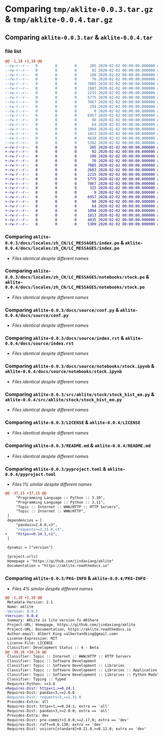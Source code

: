 # Comparing `tmp/aklite-0.0.3.tar.gz` & `tmp/aklite-0.0.4.tar.gz`

## Comparing `aklite-0.0.3.tar` & `aklite-0.0.4.tar`

### file list

```diff
@@ -1,18 +1,18 @@
--rw-r--r--   0        0        0      205 2020-02-02 00:00:00.000000 aklite-0.0.3/.readthedocs.yml
--rw-r--r--   0        0        0       92 2020-02-02 00:00:00.000000 aklite-0.0.3/requirements-dev.txt
--rw-r--r--   0        0        0      100 2020-02-02 00:00:00.000000 aklite-0.0.3/requirements.txt
--rw-r--r--   0        0        0       76 2020-02-02 00:00:00.000000 aklite-0.0.3/docs/requirements.txt
--rw-r--r--   0        0        0     7085 2020-02-02 00:00:00.000000 aklite-0.0.3/docs/locales/zh_CN/LC_MESSAGES/index.po
--rw-r--r--   0        0        0     2683 2020-02-02 00:00:00.000000 aklite-0.0.3/docs/locales/zh_CN/LC_MESSAGES/notebooks/stock.po
--rw-r--r--   0        0        0     2215 2020-02-02 00:00:00.000000 aklite-0.0.3/docs/source/conf.py
--rw-r--r--   0        0        0     5775 2020-02-02 00:00:00.000000 aklite-0.0.3/docs/source/index.rst
--rw-r--r--   0        0        0     7867 2020-02-02 00:00:00.000000 aklite-0.0.3/docs/source/notebooks/stock.ipynb
--rw-r--r--   0        0        0      294 2020-02-02 00:00:00.000000 aklite-0.0.3/src/aklite/__init__.py
--rw-r--r--   0        0        0        0 2020-02-02 00:00:00.000000 aklite-0.0.3/src/aklite/stock/__init__.py
--rw-r--r--   0        0        0     6957 2020-02-02 00:00:00.000000 aklite-0.0.3/src/aklite/stock/stock_hist_em.py
--rw-r--r--   0        0        0       90 2020-02-02 00:00:00.000000 aklite-0.0.3/tests/test_ak.py
--rw-r--r--   0        0        0       64 2020-02-02 00:00:00.000000 aklite-0.0.3/.gitignore
--rw-r--r--   0        0        0     1094 2020-02-02 00:00:00.000000 aklite-0.0.3/LICENSE
--rw-r--r--   0        0        0     1813 2020-02-02 00:00:00.000000 aklite-0.0.3/README.md
--rw-r--r--   0        0        0     4838 2020-02-02 00:00:00.000000 aklite-0.0.3/pyproject.toml
--rw-r--r--   0        0        0     5392 2020-02-02 00:00:00.000000 aklite-0.0.3/PKG-INFO
+-rw-r--r--   0        0        0      205 2020-02-02 00:00:00.000000 aklite-0.0.4/.readthedocs.yml
+-rw-r--r--   0        0        0       92 2020-02-02 00:00:00.000000 aklite-0.0.4/requirements-dev.txt
+-rw-r--r--   0        0        0      100 2020-02-02 00:00:00.000000 aklite-0.0.4/requirements.txt
+-rw-r--r--   0        0        0       76 2020-02-02 00:00:00.000000 aklite-0.0.4/docs/requirements.txt
+-rw-r--r--   0        0        0     7085 2020-02-02 00:00:00.000000 aklite-0.0.4/docs/locales/zh_CN/LC_MESSAGES/index.po
+-rw-r--r--   0        0        0     2683 2020-02-02 00:00:00.000000 aklite-0.0.4/docs/locales/zh_CN/LC_MESSAGES/notebooks/stock.po
+-rw-r--r--   0        0        0     2215 2020-02-02 00:00:00.000000 aklite-0.0.4/docs/source/conf.py
+-rw-r--r--   0        0        0     5775 2020-02-02 00:00:00.000000 aklite-0.0.4/docs/source/index.rst
+-rw-r--r--   0        0        0     7867 2020-02-02 00:00:00.000000 aklite-0.0.4/docs/source/notebooks/stock.ipynb
+-rw-r--r--   0        0        0      325 2020-02-02 00:00:00.000000 aklite-0.0.4/src/aklite/__init__.py
+-rw-r--r--   0        0        0        0 2020-02-02 00:00:00.000000 aklite-0.0.4/src/aklite/stock/__init__.py
+-rw-r--r--   0        0        0     6957 2020-02-02 00:00:00.000000 aklite-0.0.4/src/aklite/stock/stock_hist_em.py
+-rw-r--r--   0        0        0       90 2020-02-02 00:00:00.000000 aklite-0.0.4/tests/test_ak.py
+-rw-r--r--   0        0        0       64 2020-02-02 00:00:00.000000 aklite-0.0.4/.gitignore
+-rw-r--r--   0        0        0     1094 2020-02-02 00:00:00.000000 aklite-0.0.4/LICENSE
+-rw-r--r--   0        0        0     1813 2020-02-02 00:00:00.000000 aklite-0.0.4/README.md
+-rw-r--r--   0        0        0     4835 2020-02-02 00:00:00.000000 aklite-0.0.4/pyproject.toml
+-rw-r--r--   0        0        0     5389 2020-02-02 00:00:00.000000 aklite-0.0.4/PKG-INFO
```

### Comparing `aklite-0.0.3/docs/locales/zh_CN/LC_MESSAGES/index.po` & `aklite-0.0.4/docs/locales/zh_CN/LC_MESSAGES/index.po`

 * *Files identical despite different names*

### Comparing `aklite-0.0.3/docs/locales/zh_CN/LC_MESSAGES/notebooks/stock.po` & `aklite-0.0.4/docs/locales/zh_CN/LC_MESSAGES/notebooks/stock.po`

 * *Files identical despite different names*

### Comparing `aklite-0.0.3/docs/source/conf.py` & `aklite-0.0.4/docs/source/conf.py`

 * *Files identical despite different names*

### Comparing `aklite-0.0.3/docs/source/index.rst` & `aklite-0.0.4/docs/source/index.rst`

 * *Files identical despite different names*

### Comparing `aklite-0.0.3/docs/source/notebooks/stock.ipynb` & `aklite-0.0.4/docs/source/notebooks/stock.ipynb`

 * *Files identical despite different names*

### Comparing `aklite-0.0.3/src/aklite/stock/stock_hist_em.py` & `aklite-0.0.4/src/aklite/stock/stock_hist_em.py`

 * *Files identical despite different names*

### Comparing `aklite-0.0.3/LICENSE` & `aklite-0.0.4/LICENSE`

 * *Files identical despite different names*

### Comparing `aklite-0.0.3/README.md` & `aklite-0.0.4/README.md`

 * *Files identical despite different names*

### Comparing `aklite-0.0.3/pyproject.toml` & `aklite-0.0.4/pyproject.toml`

 * *Files 1% similar despite different names*

```diff
@@ -37,15 +37,15 @@
     "Programming Language :: Python :: 3.10",
     "Programming Language :: Python :: 3.11",
     "Topic :: Internet :: WWW/HTTP :: HTTP Servers",
     "Topic :: Internet :: WWW/HTTP",
 ]
 dependencies = [
     "pandas>=2.0.0,<3",
-    "requests>=2.31.0,<3",
+    "httpx>=0.24.1,<1",
 ]
 
 dynamic = ["version"]
 
 [project.urls]
 Homepage = "https://github.com/jindaxiang/aklite"
 Documentation = "https://aklite.readthedocs.io"
```

### Comparing `aklite-0.0.3/PKG-INFO` & `aklite-0.0.4/PKG-INFO`

 * *Files 4% similar despite different names*

```diff
@@ -1,10 +1,10 @@
 Metadata-Version: 2.1
 Name: aklite
-Version: 0.0.3
+Version: 0.0.4
 Summary: AKLite is lite version fo AKShare
 Project-URL: Homepage, https://github.com/jindaxiang/aklite
 Project-URL: Documentation, https://aklite.readthedocs.io
 Author-email: Albert King <albertandking@gmail.com>
 License-Expression: MIT
 License-File: LICENSE
 Classifier: Development Status :: 4 - Beta
@@ -30,16 +30,16 @@
 Classifier: Topic :: Internet :: WWW/HTTP :: HTTP Servers
 Classifier: Topic :: Software Development
 Classifier: Topic :: Software Development :: Libraries
 Classifier: Topic :: Software Development :: Libraries :: Application Frameworks
 Classifier: Topic :: Software Development :: Libraries :: Python Modules
 Classifier: Typing :: Typed
 Requires-Python: >=3.8
+Requires-Dist: httpx<1,>=0.24.1
 Requires-Dist: pandas<3,>=2.0.0
-Requires-Dist: requests<3,>=2.31.0
 Provides-Extra: all
 Requires-Dist: httpx<1,>=0.24.1; extra == 'all'
 Requires-Dist: pandas<3,>=2.0.0; extra == 'all'
 Provides-Extra: dev
 Requires-Dist: pre-commit<3.0.0,>=2.17.0; extra == 'dev'
 Requires-Dist: ruff==0.0.138; extra == 'dev'
 Requires-Dist: uvicorn[standard]<0.21.0,>=0.12.0; extra == 'dev'
```

